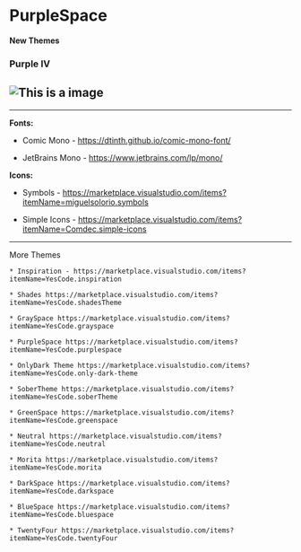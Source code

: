 # PurpleSpace

****New Themes****
### Purple IV
![This is a image](https://github.com/yesomac/purplespace/blob/main/img/purple4.png?raw=true)
---

---
**Fonts:** 

  * Comic Mono - https://dtinth.github.io/comic-mono-font/

  * JetBrains Mono - https://www.jetbrains.com/lp/mono/

**Icons:** 
  * Symbols - https://marketplace.visualstudio.com/items?itemName=miguelsolorio.symbols

  * Simple Icons - https://marketplace.visualstudio.com/items?itemName=Comdec.simple-icons

---
More Themes

    * Inspiration - https://marketplace.visualstudio.com/items?itemName=YesCode.inspiration

    * Shades https://marketplace.visualstudio.com/items?itemName=YesCode.shadesTheme

    * GraySpace https://marketplace.visualstudio.com/items?itemName=YesCode.grayspace

    * PurpleSpace https://marketplace.visualstudio.com/items?itemName=YesCode.purplespace

    * OnlyDark Theme https://marketplace.visualstudio.com/items?itemName=YesCode.only-dark-theme

    * SoberTheme https://marketplace.visualstudio.com/items?itemName=YesCode.soberTheme

    * GreenSpace https://marketplace.visualstudio.com/items?itemName=YesCode.greenspace

    * Neutral https://marketplace.visualstudio.com/items?itemName=YesCode.neutral

    * Morita https://marketplace.visualstudio.com/items?itemName=YesCode.morita

    * DarkSpace https://marketplace.visualstudio.com/items?itemName=YesCode.darkspace

    * BlueSpace https://marketplace.visualstudio.com/items?itemName=YesCode.bluespace

    * TwentyFour https://marketplace.visualstudio.com/items?itemName=YesCode.twentyFour